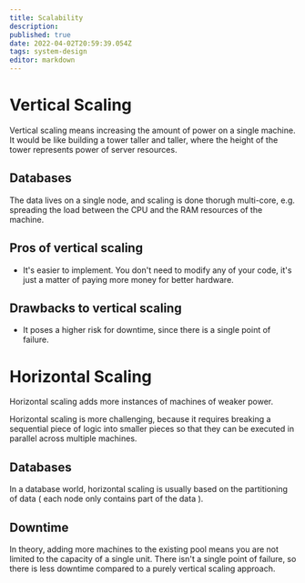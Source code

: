 ```yaml
---
title: Scalability
description: 
published: true
date: 2022-04-02T20:59:39.054Z
tags: system-design
editor: markdown
---
```


# Vertical Scaling
Vertical scaling means increasing the amount of power on a single machine. It would be like building a tower taller and taller, where the height of the tower represents power of server resources.

## Databases
The data lives on a single node, and scaling is done thorugh multi-core, e.g. spreading the load between the CPU and the RAM resources of the machine. 
## Pros of vertical scaling
* It's easier to implement. You don't need to modify any of your code, it's just a matter of paying more money for better hardware.
## Drawbacks to vertical scaling
* It poses a higher risk for downtime, since there is a single point of failure. 

# Horizontal Scaling
Horizontal scaling adds more instances of machines of weaker power. 

Horizontal scaling is more challenging, because it requires breaking a sequential piece of logic into smaller pieces so that they can be executed in parallel across multiple machines. 


## Databases
In a database world, horizontal scaling is usually based on the partitioning of data ( each node only contains part of the data ).
## Downtime
In theory, adding more machines to the existing pool means you are not limited to the capacity of a single unit. There isn't a single point of failure, so there is less downtime compared to a purely vertical scaling approach.


